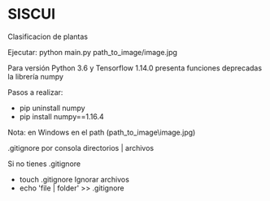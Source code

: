 # SISCUI
Clasificacion de plantas


Ejecutar: python main.py path_to_image/image.jpg


Para versión Python 3.6 y Tensorflow 1.14.0 presenta funciones deprecadas la librería numpy

  Pasos a realizar:
  * pip uninstall numpy
  * pip install numpy==1.16.4

Nota: en Windows en el path (path_to_image\image.jpg)

.gitignore por consola directorios | archivos

  Si no tienes .gitignore
  * touch .gitignore
  Ignorar archivos
  * echo 'file | folder' >> .gitignore
